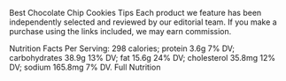 Best Chocolate Chip Cookies
Tips
Each product we feature has been independently selected and reviewed by our editorial team. If you make a purchase using the links included, we may earn commission.

Nutrition Facts
Per Serving:
298 calories; protein 3.6g 7% DV; carbohydrates 38.9g 13% DV; fat 15.6g 24% DV; cholesterol 35.8mg 12% DV; sodium 165.8mg 7% DV. Full Nutrition